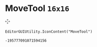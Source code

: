 # MoveTool `16x16`
<img src="/img/MoveTool.png" width=16 height=16>

``` CSharp
EditorGUIUtility.IconContent("MoveTool")
```
```
-195777091071594156
```
